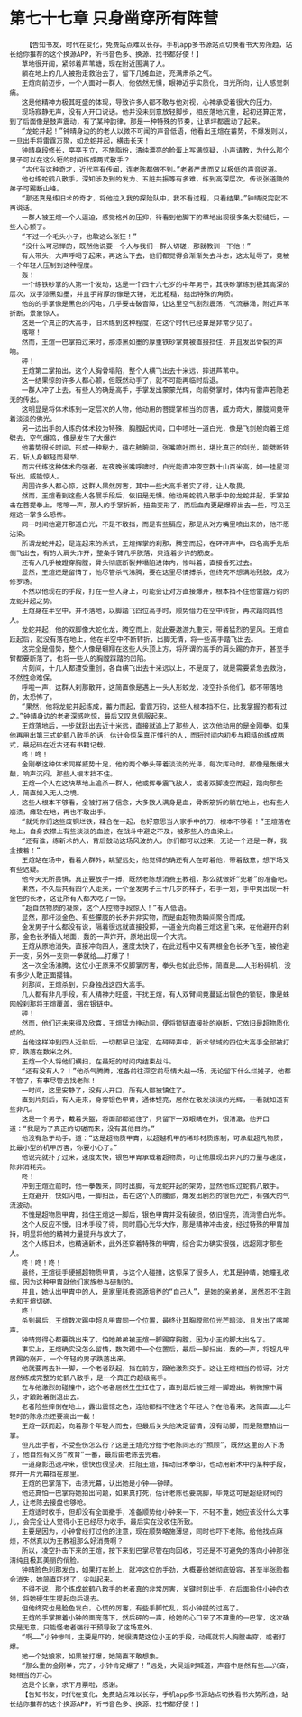 # 第七十七章 只身凿穿所有阵营
        【告知书友，时代在变化，免费站点难以长存，手机app多书源站点切换看书大势所趋，站长给你推荐的这个换源APP，听书音色多、换源、找书都好使！】
       草地很开阔，紧邻着芦苇塘，现在附近围满了人。
       躺在地上的几人被抬走救治去了，留下几摊血迹，充满肃杀之气。
       王煊向前迈步，一个人面对一群人，他依然无惧，眼神近乎实质化，目光所向，让人感觉刺痛。
       这是他精神力极其旺盛的体现，导致许多人都不敢与他对视，心神承受着很大的压力。
       现场寂静无声，没有人开口说话。他并没未刻意放轻脚步，相反落地沉重，起初还算正常，到了后面像是鼓声震动，有了某种韵律，那是一种特殊的节奏，让草坪都震动了起来。
       “龙蛇并起！”钟晴身边的的老人以微不可闻的声音低语，他看出王煊在蓄势，不爆发则以，一旦出手将雷霆万聚，如龙蛇并起，横击长天！
       钟晴身段修长，亭亭玉立，不施脂粉，清纯漂亮的脸蛋上写满惊疑，小声请教，为什么那个男子可以在这么短的时间练成两式散手？
       “古代有这种奇才，近代罕有传闻，连老陈都做不到。”老者严肃而又以极低的声音说道。
       他也练蛇鹤八散手，深知涉及到的发力、五脏共振等有多难，练到高深层次，传说张道陵的弟子可踢断山峰。
       “那还真是练旧术的奇才，将他拉入我的探险队中，我不看过程，只看结果。”钟晴说完就不再说话。
       一群人被王煊一个人逼迫，感觉格外的压抑，待看到他脚下的草地出现很多条大裂缝后，一些人心颤了。
       “不过一个毛头小子，也敢这么张狂！”
       “没什么可忌惮的，既然他说要一个人与我们一群人切磋，那就教训一下他！”
       有人带头，大声呼喝了起来，再这么下去，他们都觉得会渐渐失去斗志，这太耻辱了，竟被一个年轻人压制到这种程度。
       轰！
       一个练铁砂掌的人第一个发动，这是一个四十六七岁的中年男子，其铁砂掌练到极其高深的层次，双手漆黑如墨，并且手背厚的像是大锤，无比粗糙，结出特殊的角质。
       他的的手掌像是黑色的闪电，几乎要击破音障，让这里空气剧烈震荡，气流暴涌，附近芦苇折断，景象惊人。
       这是一个真正的大高手，旧术练到这种程度，在这个时代已经算是非常少见了。
       喀嚓！
       然而，王煊一巴掌拍过来时，那漆黑如墨的厚重铁砂掌竟被直接挡住，并且发出骨裂的声响。
       砰！
       王煊第二掌拍出，这个人胸骨塌陷，整个人横飞出去十米远，摔进芦苇中。
       这一结果惊的许多人都心颤，但既然动手了，就不可能再临时后退。
       一群人冲了上去，有些人的确是高手，手掌发出蒙蒙光辉，向前劈掌时，体内有雷声若隐若无的传出。
       这明显是将体术练到一定层次的人物，他动用的菩提掌相当的厉害，威力奇大，朦胧间竟带着淡淡的佛光。
       另一边出手的人练的体术较为特殊，胸膛起伏间，口中喷吐一道白光，像是飞剑般向着王煊劈去，空气爆鸣，像是发生了大爆炸
       他蓄势很长时间，形成一种秘力，蕴在肺腑间，张嘴喷吐而出，堪比真正的剑光，能劈断铁石，斩人身躯轻而易举。
       而古代练这种体术的强者，在夜晚张嘴呼啸时，白光能直冲夜空数十山百米高，如一挂星河斩出，威能惊人。
       周围许多人都心惊，这群人果然厉害，其中一些大高手着实了得，让人敬畏。
       然而，王煊看到这些人各展手段后，依旧是无惧。他动用蛇鹤八散手中的龙蛇并起，手掌拍击在菩提拳上，喀嚓一声，那人的手掌折断，扭曲变形了，而后血肉更是爆碎出去一些，可见王煊这一掌多么恐怖。
       同一时间他避开那道白光，不是不敢挡，而是有些膈应，那是从对方嘴里喷出来的，他不愿沾染。
       所谓龙蛇并起，是连起来的杀式，王煊挥掌的刹那，腾空而起，在砰砰声中，四名高手先后倒飞出去，有的人肩头炸开，整条手臂几乎脱落，只连着少许的筋皮。
       还有人几乎被蹬穿胸膛，骨头彻底断裂并塌陷进体内，惨叫着，直接昏死过去。
       显然，王煊还是留情了，他尽管杀气沸腾，要在这里尽情搏杀，但终究不想满地残肢，成为修罗场。
       不然以他现在的手段，打在一些人身上，可能会让对方直接爆开，根本挡不住他雷霆万钧的龙蛇并起之势。
       王煊身在半空中，并不落地，以脚踏飞四位高手时，顺势借力在空中转折，再次踏向其他人。
       龙蛇并起，他的双脚像大蛇化龙，腾空而上，就此要遨游九重天，带着猛烈的罡风。王煊自跃起后，就没有落在地上，他在半空中不断转折，出脚无情，将一些高手踏飞出去。
       这完全是借势，整个人像是翱翔在这些人头顶上方，将所谓的高手的肩头踢的炸开，甚至手臂都要断落了，也将一些人的胸膛踩踏的凹陷。
       片刻间，十几人都遭受重创，各自横飞出去十米远以上，不是废了，就是需要紧急去救治，不然性命难保。
       呼啦一声，这群人刹那散开，这简直像是遇上一头人形蛟龙，凌空扑杀他们，都不带落地的，太恐怖了。
       “果然，他将龙蛇并起练成，蓄力而起，雷霆万钧，这些人根本挡不住，比我掌握的都有过之。”钟晴身边的老者深感吃惊，最后又叹息佩服起来。
       王煊落地后，一步就跃出去近十米远，直接就追上了那些人，这次他动用的是金刚拳。如果他再用出第三式蛇鹤八散手的话，估计会惊呆真正懂行的人，而短时间内初步与粗糙的练成两式，最起码在近古还有书籍记载。
       咚！咚！
       金刚拳这种体术同样威势十足，他的两个拳头带着淡淡的光泽，每次挥动时，都像是轰爆大鼓，响声沉闷，那些人根本挡不住。
       王煊一个人在这块草地上追杀一群人，他或挥拳震飞敌人，或者双脚凌空而起，踏向那些人，简直如入无人之境。
       这些人根本不够看，全被打崩了信念，大多数人满身是血，骨断筋折的躺在地上，也有些人崩溃，瘫软在地，再也不敢出手。
       “就凭你们这些废铜烂铁，糅合在一起，也好意思当人家手中的刀，根本不够看！”王煊落在地上，自身衣襟上有些淡淡的血迹，在战斗中避之不及，被那些人的血染上。
       “还有谁，练新术的人，背后鼓动这场风波的人，你们都可以过来，无论一个还是一群，我全接着！”
       王煊站在场中，看着人群外，眺望远处，他觉得的确还有人在盯着他，带着敌意，想下场又有些迟疑。
       他今天无所畏惧，真正要放手一搏，既然老陈想消费王教祖，那么就做好“兜着”的准备吧。
       果然，不久后共有四个人走来，一个金发男子三十几岁的样子，右手一划，手中竟出现一杆金色的长矛，这让所有人都大吃了一惊。
       “超自然物质的凝聚，这个人控物手段惊人！”有人低语。
       显然，那杆淡金色、有些朦胧的长矛并非实物，而是由超物质瞬间聚合而成。
       金发男子什么都没有说，隔着很远就直接投掷，一道金光向着王煊这里飞来，在他避开的刹那，金色长矛插入地面，轰的一声炸开，原地出现一个大坑。
       王煊从原地消失，直接冲向四人，速度太快了，在此过程中又有两根金色长矛飞至，被他避开一支，另外一支则一拳就给……打爆了！
       这一次全场沸腾，这位小王原来不仅脚掌厉害，拳头也如此恐怖，简直是……人形粉碎机，没有多少人敢正面撄锋。
       刹那间，王煊杀到，只身独战这四大高手。
       几人都有非凡手段，有人精神力旺盛，干扰王煊，有人双臂间竟蔓延出银色的锁链，像是蛛网般刹那将王煊覆盖，捆在银链中。
       砰！
       然而，他们还未来得及欣喜，王煊猛力挣动间，便将锁链直接扯的崩断，它依旧是超物质化成的。
       当他这样冲到四人近前后，一切都早已注定，在砰砰声中，新术领域的四位大高手全部被打穿，跌落在数米之外。
       王煊一个人将他们横扫，在最短的时间内结束战斗。
       “还有没有人？！”他杀气腾腾，准备前往深空前尽情大战一场，无论留下什么烂摊子，他都不管了，有事尽管去找老陈！
       一时间，这里安静了，没有人开口，所有人都被镇住了。
       直到片刻后，有人走来，身穿银色甲胄，通体锃亮，居然在散发淡淡的光辉，一看就知道有些非凡。
       这是一个男子，戴着头盔，将面部都遮住了，只留下一双眼睛在外，很清澈，他开口道：“我是为了真正的切磋而来，没有其他目的。”
       他没有急于动手，道：“这是超物质甲胄，以超越机甲的稀珍材质炼制，可承载超凡物质，比最小型的机甲厉害，你要小心了。”
       他说完就扑了过来，速度太快，银色甲胄承载着超物质，可让他展现出非凡的力量与速度，除非消耗完。
       咚！
       冲到王煊近前时，他一拳轰来，同时出脚，有龙蛇并起的架势，显然他练过蛇鹤八散手。
       王煊避开，快如闪电，一脚扫出，击在这个人的腰部，爆发出剧烈的银色光芒，有强大的气流波动。
       不愧是超物质甲胄，挡住王煊这一脚后，银色甲胄并没有破损，依旧锃亮，流淌雪白光华。
       这个人反应不慢，旧术手段了得，同时眉心光华大作，那是精神冲击波，经过特殊的甲胄加持，明显将他的精神力量提升与放大了。
       这个人练旧术，也精通新术，此外还穿着特殊的甲胄，综合实力确实很强，远超刚才那些人。
       咚！咚！咚！
       最终，王煊徒手硬撼超物质甲胄，与这个人碰撞，这惊呆了很多人，尤其是钟晴，她瞳孔收缩，因为这种甲胄就他们家族参与研制的。
       并且，她认出甲胄中的人，是家里耗费资源培养的“自己人”，是她的亲弟弟，居然忍不住跑去和王煊切磋。
       咚！
       杀到最后，王煊数次踢中超凡甲胄同一个位置，最终让其胸膛部位光芒暗淡，且发出了喀嚓声。
       钟晴觉得心都要跳出来了，怕她弟弟被王煊一脚踢穿胸膛，因为小王的脚太出名了。
       事实上，王煊确实没怎么留情，数次踢中一个位置后，最后一脚扫出，轰的一声，将超凡甲胄踢的崩开，一个年轻的男子跌落出来。
       他就要再去补一脚，一个老者跃起，挡在前方，跟他激烈交手。这让王煊相当的惊讶，对方居然练成完整的蛇鹤八散手，是一个真正的超级高手。
       在与他激烈的碰撞中，这个老者居然生生扛住了，直到最后被王煊一脚蹬出，稍微擦中肩头，才踉跄着倒退出去。
       老者险些摔倒在地上，露出震惊之色，连他都挡不住这个年轻人？在他看来，这简直……比年轻时的陈永杰还要高出一截！
       王煊一跃而起，向着那个年轻人而去，但最后关头他决定留情，没有动脚，而是随意拍出一掌。
       但凡出手者，不受些伤怎么行？这是王煊充分给予老陈同志的“照顾”，既然这里的人下场了，他自然有义务“教育”一番，最后由老陈去兜着。
       一道身影迅速冲来，很快也很坚决，拦阻王煊，挥动旧术拳印，也动用新术中的某种手段，撑开一片光幕挡在那里。
       王煊的巴掌落下，击溃光幕，认出她是小钟——钟晴。
       他还真怕一巴掌将她拍出问题，如果真打死，估计老陈也要跳脚，毕竟这可是超级财阀的人，让老陈去接盘也够呛。
       王煊适时收手，但却没有全面撤手，准备顺势给小钟来一下，不轻不重，她应该没什么大事儿，会完全让人觉得小王已经尽力收手，最后实在没收住所致。
       主要是因为，小钟曾经打过他的注意，现在顺势略施薄惩，同时也吓下老陈，给他找点麻烦，不然真以为王教祖那么好消费啊？
       所以，凌空扑击下来的王煊，按下来到巴掌尽管在向回收，可还是不可避免的落向小钟那张清纯且极其美丽的俏脸。
       钟晴脸色刹那发白，如果打在脸上，就冲这位的手劲，大概要给她彻底毁容，甚至半张脸都会消失，她简直吓坏了，尖叫起来。
       不得不说，那个练成蛇鹤八散手的老者真的非常厉害，关键时刻出手，在后面拎住小钟的衣领，将她硬生生提起向后退去。
       但他终究也是脸色发白，心慌的厉害，有些手脚忙乱，将小钟提的过高了。
       王煊的手掌擦着小钟的面庞落下，然后砰的一声，给她的心口来了不算重的一巴掌，这次确实是无意，只能怪老者强行干预导致了这场意外。
       “啊……”小钟惨叫，主要是吓的，她很清楚这位小王的手段，动辄就将人胸膛击穿，或者打爆。
       她一个姑娘家，如果被打爆，她简直不敢想象。
       “那么重的金刚拳，完了，小钟肯定爆了！”远处，大吴适时喊道，声音中居然有些……兴奋，她相当的开心。
       这是个长章，求下月票啦，感谢。
       【告知书友，时代在变化，免费站点难以长存，手机app多书源站点切换看书大势所趋，站长给你推荐的这个换源APP，听书音色多、换源、找书都好使！】